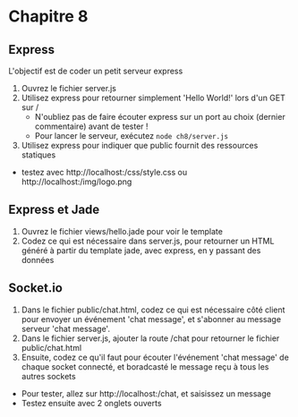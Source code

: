 # Chapitre 8

## Express

L'objectif est de coder un petit serveur express

1. Ouvrez le fichier server.js
2. Utilisez express pour retourner simplement 'Hello World!' lors d'un GET sur /
    * N'oubliez pas de faire écouter express sur un port au choix (dernier commentaire) avant de tester !
    * Pour lancer le serveur, exécutez `node ch8/server.js`
3. Utilisez express pour indiquer que public fournit des ressources statiques
  * testez avec http://localhost:<port>/css/style.css ou http://localhost:<port>/img/logo.png

## Express et Jade

1. Ouvrez le fichier views/hello.jade pour voir le template
2. Codez ce qui est nécessaire dans server.js, pour retourner un HTML généré à partir du template jade, avec express, en y passant des données

## Socket.io

1. Dans le fichier public/chat.html, codez ce qui est nécessaire côté client pour envoyer un événement 'chat message', et s'abonner au message serveur 'chat message'.
2. Dans le fichier server.js, ajouter la route /chat pour retourner le fichier public/chat.html
3. Ensuite, codez ce qu'il faut pour écouter l'événement 'chat message' de chaque socket connecté, et boradcasté le message reçu à tous les autres sockets
  * Pour tester, allez sur http://localhost:<port>/chat, et saisissez un message
  * Testez ensuite avec 2 onglets ouverts